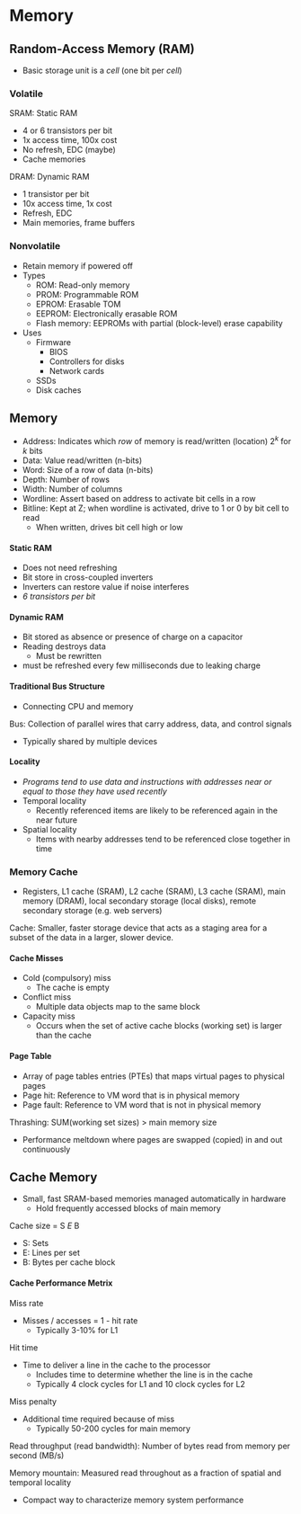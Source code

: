 # Memory

## Random-Access Memory \(RAM\)

* Basic storage unit is a _cell_ \(one bit per _cell_\)

### Volatile

SRAM: Static RAM

* 4 or 6 transistors per bit
* 1x access time, 100x cost
* No refresh, EDC \(maybe\)
* Cache memories

DRAM: Dynamic RAM

* 1 transistor per bit
* 10x access time, 1x cost
* Refresh, EDC
* Main memories, frame buffers

### Nonvolatile

* Retain memory if powered off
* Types
  * ROM: Read-only memory
  * PROM: Programmable ROM
  * EPROM: Erasable TOM
  * EEPROM: Electronically erasable ROM
  * Flash memory: EEPROMs with partial \(block-level\) erase capability
* Uses
  * Firmware
    * BIOS
    * Controllers for disks
    * Network cards
  * SSDs
  * Disk caches

## Memory

* Address: Indicates which _row_ of memory is read/written \(location\) $2^k$ for $k$ bits
* Data: Value read/written \(n-bits\)
* Word: Size of a row of data \(n-bits\)
* Depth: Number of rows
* Width: Number of columns
* Wordline: Assert based on address  to activate bit cells in a row
* Bitline: Kept at Z; when wordline is activated, drive to 1 or 0 by bit cell to read
  * When written, drives bit cell high or low

#### Static RAM

* Does not need refreshing
* Bit store in cross-coupled inverters
* Inverters can restore value if noise interferes
* _6 transistors per bit_

#### Dynamic RAM

* Bit stored as absence or presence of charge on a capacitor
* Reading destroys data
  * Must be rewritten
* must be refreshed every few milliseconds due to leaking charge

#### Traditional Bus Structure

* Connecting CPU and memory

Bus: Collection of parallel wires that carry address, data, and control signals

* Typically shared by multiple devices

#### Locality

* _Programs tend to use data and instructions with addresses near or equal to those they have used recently_
* Temporal locality
  * Recently referenced items are likely to be referenced again in the near future
* Spatial locality
  * Items with nearby addresses tend to be referenced close together in time

### Memory Cache

* Registers, L1 cache \(SRAM\), L2 cache \(SRAM\), L3 cache \(SRAM\), main memory \(DRAM\), local secondary storage \(local disks\), remote secondary storage \(e.g. web servers\)

Cache: Smaller, faster storage device that acts as a staging area for a subset of the data in a larger, slower device.

#### Cache Misses

* Cold \(compulsory\) miss
  * The cache is empty
* Conflict miss
  * Multiple data objects map to the same block
* Capacity miss
  * Occurs when the set of active cache blocks \(working set\) is larger than the cache

#### Page Table

* Array of page tables entries \(PTEs\) that maps virtual pages to physical pages
* Page hit: Reference to VM word that is in physical memory
* Page fault: Reference to VM word that is not in physical memory

Thrashing: SUM\(working set sizes\) &gt; main memory size

* Performance meltdown where pages are swapped \(copied\) in and out continuously

## Cache Memory

* Small, fast SRAM-based memories managed automatically in hardware
  * Hold frequently accessed blocks of main memory

Cache size = S  _E_  B

* S: Sets
* E: Lines per set
* B: Bytes per cache block

#### Cache Performance Metrix

Miss rate

* Misses / accesses = 1 - hit rate
  * Typically 3-10% for L1

Hit time

* Time to deliver a line in the cache to the processor
  * Includes time to determine whether the line is in the cache
  * Typically 4 clock cycles for L1 and 10 clock cycles for L2

Miss penalty

* Additional time required because of miss
  * Typically 50-200 cycles for main memory

Read throughput \(read bandwidth\): Number of bytes read from memory per second \(MB/s\)

Memory mountain: Measured read throughout as a fraction of spatial and temporal locality

* Compact way to characterize memory system performance

